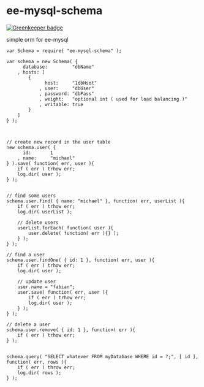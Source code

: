 ee-mysql-schema
===============

[![Greenkeeper badge](https://badges.greenkeeper.io/eventEmitter/ee-mysql-schema.svg)](https://greenkeeper.io/)

simple orm for ee-mysql


	var Schema = require( "ee-mysql-schema" );

	var schema = new Schema( {
		  database: 		"dbName"
 		, hosts: [
 			{
		          host:     "1dbHsot"
		        , user:     "dbUser"
		        , password: "dbPass"
		        , weight: 	"optional int ( used for load balancing )"
		        , writable: true
		    }
		]
	} );



	// create new record in the user table
	new schema.user( {
		  id: 		1
		, name: 	"michael"
	} ).save( function( err, user ){
		if ( err ) trhow err;
		log.dir( user );
	} );


	// find some users
	schema.user.find( { name: "michael" }, function( err, userList ){
		if ( err ) trhow err;
		log.dir( userList );

		// delete users
		userList.forEach( function( user ){
			user.delete( function( err ){} );
		} );
	} );

	// find a user
	schema.user.findOne( { id: 1 }, function( err, user ){
		if ( err ) trhow err;
		log.dir( user );

		// update user
		user.name = "fabian";
		user.save( function( err, user ){
			if ( err ) trhow err;
			log.dir( user );
		} );
	} );

	// delete a user
	schema.user.remove( { id: 1 }, function( err ){
		if ( err ) trhow err;
	} );


	schema.query( "SELECT whatever FROM myDatabase WHERE id = ?;", [ id ], function( err, rows ){
		if ( err ) throw err;
		log.dir( rows );
	} );